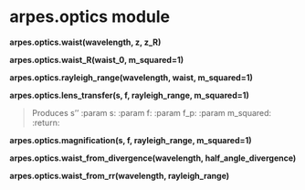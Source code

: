 # arpes.optics module

**arpes.optics.waist(wavelength, z, z\_R)**

**arpes.optics.waist\_R(waist\_0, m\_squared=1)**

**arpes.optics.rayleigh\_range(wavelength, waist, m\_squared=1)**

**arpes.optics.lens\_transfer(s, f, rayleigh\_range, m\_squared=1)**

> Produces s’’ :param s: :param f: :param f\_p: :param m\_squared:
> :return:

**arpes.optics.magnification(s, f, rayleigh\_range, m\_squared=1)**

**arpes.optics.waist\_from\_divergence(wavelength,
half\_angle\_divergence)**

**arpes.optics.waist\_from\_rr(wavelength, rayleigh\_range)**
